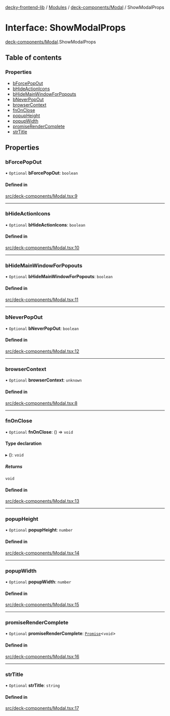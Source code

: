 [decky-frontend-lib](../README.md) / [Modules](../modules.md) / [deck-components/Modal](../modules/deck_components_Modal.md) / ShowModalProps

# Interface: ShowModalProps

[deck-components/Modal](../modules/deck_components_Modal.md).ShowModalProps

## Table of contents

### Properties

- [bForcePopOut](deck_components_Modal.ShowModalProps.md#bforcepopout)
- [bHideActionIcons](deck_components_Modal.ShowModalProps.md#bhideactionicons)
- [bHideMainWindowForPopouts](deck_components_Modal.ShowModalProps.md#bhidemainwindowforpopouts)
- [bNeverPopOut](deck_components_Modal.ShowModalProps.md#bneverpopout)
- [browserContext](deck_components_Modal.ShowModalProps.md#browsercontext)
- [fnOnClose](deck_components_Modal.ShowModalProps.md#fnonclose)
- [popupHeight](deck_components_Modal.ShowModalProps.md#popupheight)
- [popupWidth](deck_components_Modal.ShowModalProps.md#popupwidth)
- [promiseRenderComplete](deck_components_Modal.ShowModalProps.md#promiserendercomplete)
- [strTitle](deck_components_Modal.ShowModalProps.md#strtitle)

## Properties

### bForcePopOut

• `Optional` **bForcePopOut**: `boolean`

#### Defined in

[src/deck-components/Modal.tsx:9](https://github.com/SteamDeckHomebrew/decky-frontend-lib/blob/82768e0/src/deck-components/Modal.tsx#L9)

___

### bHideActionIcons

• `Optional` **bHideActionIcons**: `boolean`

#### Defined in

[src/deck-components/Modal.tsx:10](https://github.com/SteamDeckHomebrew/decky-frontend-lib/blob/82768e0/src/deck-components/Modal.tsx#L10)

___

### bHideMainWindowForPopouts

• `Optional` **bHideMainWindowForPopouts**: `boolean`

#### Defined in

[src/deck-components/Modal.tsx:11](https://github.com/SteamDeckHomebrew/decky-frontend-lib/blob/82768e0/src/deck-components/Modal.tsx#L11)

___

### bNeverPopOut

• `Optional` **bNeverPopOut**: `boolean`

#### Defined in

[src/deck-components/Modal.tsx:12](https://github.com/SteamDeckHomebrew/decky-frontend-lib/blob/82768e0/src/deck-components/Modal.tsx#L12)

___

### browserContext

• `Optional` **browserContext**: `unknown`

#### Defined in

[src/deck-components/Modal.tsx:8](https://github.com/SteamDeckHomebrew/decky-frontend-lib/blob/82768e0/src/deck-components/Modal.tsx#L8)

___

### fnOnClose

• `Optional` **fnOnClose**: () => `void`

#### Type declaration

▸ (): `void`

##### Returns

`void`

#### Defined in

[src/deck-components/Modal.tsx:13](https://github.com/SteamDeckHomebrew/decky-frontend-lib/blob/82768e0/src/deck-components/Modal.tsx#L13)

___

### popupHeight

• `Optional` **popupHeight**: `number`

#### Defined in

[src/deck-components/Modal.tsx:14](https://github.com/SteamDeckHomebrew/decky-frontend-lib/blob/82768e0/src/deck-components/Modal.tsx#L14)

___

### popupWidth

• `Optional` **popupWidth**: `number`

#### Defined in

[src/deck-components/Modal.tsx:15](https://github.com/SteamDeckHomebrew/decky-frontend-lib/blob/82768e0/src/deck-components/Modal.tsx#L15)

___

### promiseRenderComplete

• `Optional` **promiseRenderComplete**: [`Promise`]( https://developer.mozilla.org/en-US/docs/Web/JavaScript/Reference/Global_Objects/Promise )<`void`\>

#### Defined in

[src/deck-components/Modal.tsx:16](https://github.com/SteamDeckHomebrew/decky-frontend-lib/blob/82768e0/src/deck-components/Modal.tsx#L16)

___

### strTitle

• `Optional` **strTitle**: `string`

#### Defined in

[src/deck-components/Modal.tsx:17](https://github.com/SteamDeckHomebrew/decky-frontend-lib/blob/82768e0/src/deck-components/Modal.tsx#L17)
